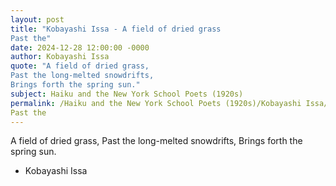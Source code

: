 ```yaml
---
layout: post
title: "Kobayashi Issa - A field of dried grass
Past the"
date: 2024-12-28 12:00:00 -0000
author: Kobayashi Issa
quote: "A field of dried grass,
Past the long-melted snowdrifts,
Brings forth the spring sun."
subject: Haiku and the New York School Poets (1920s)
permalink: /Haiku and the New York School Poets (1920s)/Kobayashi Issa/Kobayashi Issa - A field of dried grass
Past the
---
```


A field of dried grass,
Past the long-melted snowdrifts,
Brings forth the spring sun.

- Kobayashi Issa
